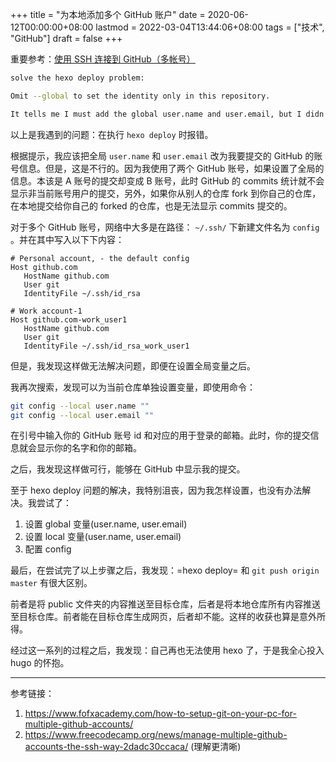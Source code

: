 +++
title = "为本地添加多个 GitHub 账户"
date = 2020-06-12T00:00:00+08:00
lastmod = 2022-03-04T13:44:06+08:00
tags = ["技术", "GitHub"]
draft = false
+++

重要参考：[使用 SSH 连接到 GitHub（多帐号）](https://io-oi.me/tech/ssh-with-multiple-github-accounts/)

```sh
solve the hexo deploy problem:

Omit --global to set the identity only in this repository.

It tells me I must add the global user.name and user.email, but I didn't want to do that. Then, I can't find the ways to solve it and I add the global configuration. However, it's no use!
```

以上是我遇到的问题：在执行 `hexo deploy` 时报错。

根据提示，我应该把全局 `user.name` 和 `user.email` 改为我要提交的 GitHub
的账号信息。但是，这是不行的。因为我使用了两个 GitHub
账号，如果设置了全局的信息。本该是 A 账号的提交却变成 B 账号，此时
GitHub 的 commits
统计就不会显示非当前账号用户的提交，另外，如果你从别人的仓库 fork
到你自己的仓库，在本地提交给你自己的 forked 的仓库，也是无法显示 commits
提交的。

对于多个 GitHub 账号，网络中大多是在路径： `~/.ssh/` 下新建文件名为 `config` 。并在其中写入以下下内容：

```text
# Personal account, - the default config
Host github.com
   HostName github.com
   User git
   IdentityFile ~/.ssh/id_rsa

# Work account-1
Host github.com-work_user1
   HostName github.com
   User git
   IdentityFile ~/.ssh/id_rsa_work_user1
```

但是，我发现这样做无法解决问题，即便在设置全局变量之后。

我再次搜索，发现可以为当前仓库单独设置变量，即使用命令：

```sh
git config --local user.name ""
git config --local user.email ""
```

在引号中输入你的 GitHub 账号 id
和对应的用于登录的邮箱。此时，你的提交信息就会显示你的名字和你的邮箱。

之后，我发现这样做可行，能够在 GitHub 中显示我的提交。

至于 hexo deploy
问题的解决，我特别沮丧，因为我怎样设置，也没有办法解决。我尝试了：

1.  设置 global 变量(user.name, user.email)
2.  设置 local 变量(user.name, user.email)
3.  配置 config

最后，在尝试完了以上步骤之后，我发现：=hexo deploy= 和
`git push origin master` 有很大区别。

前者是将 public
文件夹的内容推送至目标仓库，后者是将本地仓库所有内容推送至目标仓库。前者能在目标仓库生成网页，后者却不能。这样的收获也算是意外所得。

经过这一系列的过程之后，我发现：自己再也无法使用 hexo 了，于是我全心投入
hugo 的怀抱。

---

参考链接：

1.  <https://www.fofxacademy.com/how-to-setup-git-on-your-pc-for-multiple-github-accounts/>
2.  <https://www.freecodecamp.org/news/manage-multiple-github-accounts-the-ssh-way-2dadc30ccaca/> (理解更清晰)